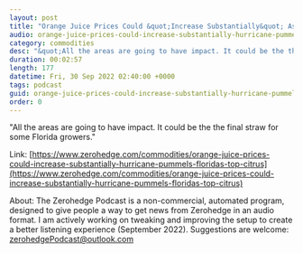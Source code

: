 ```yaml
---
layout: post
title: "Orange Juice Prices Could &quot;Increase Substantially&quot; As Hurricane Pummels Florida's Top Citrus Grow Region"
audio: orange-juice-prices-could-increase-substantially-hurricane-pummels-floridas-top-citrus-0
category: commodities
desc: "&quot;All the areas are going to have impact. It could be the the final straw for some Florida growers.&quot; "
duration: 00:02:57
length: 177
datetime: Fri, 30 Sep 2022 02:40:00 +0000
tags: podcast
guid: orange-juice-prices-could-increase-substantially-hurricane-pummels-floridas-top-citrus-0
order: 0
---
```

&quot;All the areas are going to have impact. It could be the the final straw for some Florida growers.&quot; 

Link: [https://www.zerohedge.com/commodities/orange-juice-prices-could-increase-substantially-hurricane-pummels-floridas-top-citrus](https://www.zerohedge.com/commodities/orange-juice-prices-could-increase-substantially-hurricane-pummels-floridas-top-citrus)

About: The Zerohedge Podcast is a non-commercial, automated program, designed to give people a way to get news from Zerohedge in an audio format.  I am actively working on tweaking and improving the setup to create a better listening experience (September 2022).  Suggestions are welcome: [zerohedgePodcast@outlook.com](mailto:zerohedgePodcast@outlook.com)